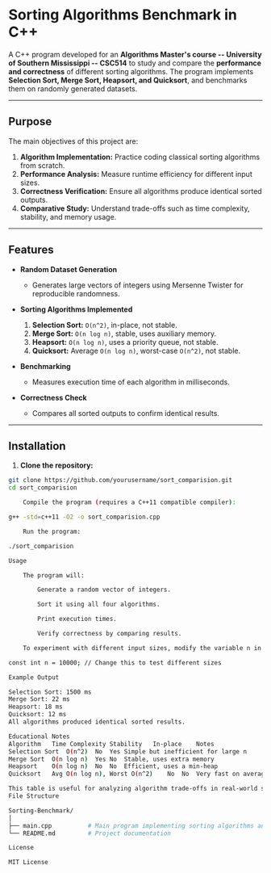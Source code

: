 # Sorting Algorithms Benchmark in C++

A C++ program developed for an **Algorithms Master's course -- University of Southern Mississippi -- CSC514** to study and compare the **performance and correctness** of different sorting algorithms. The program implements **Selection Sort, Merge Sort, Heapsort, and Quicksort**, and benchmarks them on randomly generated datasets.

---

## Purpose

The main objectives of this project are:

1. **Algorithm Implementation:** Practice coding classical sorting algorithms from scratch.  
2. **Performance Analysis:** Measure runtime efficiency for different input sizes.  
3. **Correctness Verification:** Ensure all algorithms produce identical sorted outputs.  
4. **Comparative Study:** Understand trade-offs such as time complexity, stability, and memory usage.

---

## Features

- **Random Dataset Generation**
  - Generates large vectors of integers using Mersenne Twister for reproducible randomness.

- **Sorting Algorithms Implemented**
  1. **Selection Sort:** `O(n^2)`, in-place, not stable.
  2. **Merge Sort:** `O(n log n)`, stable, uses auxiliary memory.
  3. **Heapsort:** `O(n log n)`, uses a priority queue, not stable.
  4. **Quicksort:** Average `O(n log n)`, worst-case `O(n^2)`, not stable.

- **Benchmarking**
  - Measures execution time of each algorithm in milliseconds.

- **Correctness Check**
  - Compares all sorted outputs to confirm identical results.

---

## Installation

1. **Clone the repository:**

```bash
git clone https://github.com/yourusername/sort_comparision.git
cd sort_comparision

    Compile the program (requires a C++11 compatible compiler):

g++ -std=c++11 -O2 -o sort_comparision.cpp

    Run the program:

./sort_comparision

Usage

    The program will:

        Generate a random vector of integers.

        Sort it using all four algorithms.

        Print execution times.

        Verify correctness by comparing results.

    To experiment with different input sizes, modify the variable n in main():

const int n = 10000; // Change this to test different sizes

Example Output

Selection Sort: 1500 ms
Merge Sort: 22 ms
Heapsort: 18 ms
Quicksort: 12 ms
All algorithms produced identical sorted results.

Educational Notes
Algorithm	Time Complexity	Stability	In-place	Notes
Selection Sort	O(n^2)	No	Yes	Simple but inefficient for large n
Merge Sort	O(n log n)	Yes	No	Stable, uses extra memory
Heapsort	O(n log n)	No	No	Efficient, uses a min-heap
Quicksort	Avg O(n log n), Worst O(n^2)	No	No	Very fast on average, pivot selection matters

This table is useful for analyzing algorithm trade-offs in real-world scenarios.
File Structure

Sorting-Benchmark/
│
├── main.cpp          # Main program implementing sorting algorithms and benchmarking
└── README.md         # Project documentation

License

MIT License
